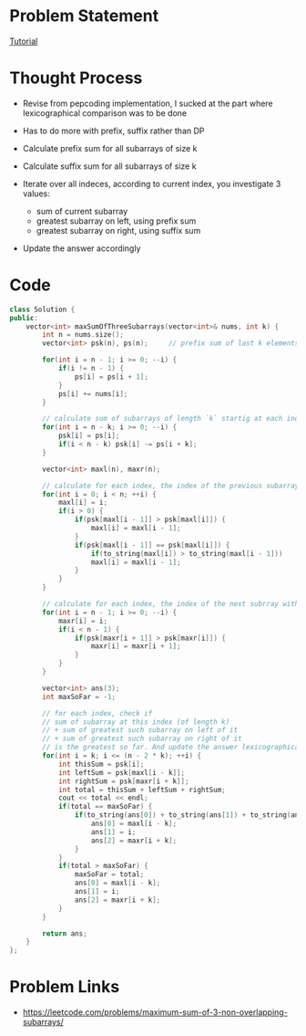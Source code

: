 # Problem Statement

[Tutorial](https://www.youtube.com/watch?v=mXeT7-oZeQQ&list=PL-Jc9J83PIiEZvXCn-c5UIBvfT8dA-8EG&index=59)

# Thought Process
- Revise from pepcoding implementation, I sucked at the part where lexicographical comparison was to be done

- Has to do more with prefix, suffix rather than DP
- Calculate prefix sum for all subarrays of size k
- Calculate suffix sum for all subarrays of size k
- Iterate over all indeces, according to current index, you investigate 3 values:
  - sum of current subarray
  - greatest subarray on left, using prefix sum
  - greatest subarray on right, using suffix sum
- Update the answer accordingly

# Code
```cpp
class Solution {
public:
    vector<int> maxSumOfThreeSubarrays(vector<int>& nums, int k) {
        int n = nums.size(); 
        vector<int> psk(n), ps(n);     // prefix sum of last k elements

        for(int i = n - 1; i >= 0; --i) {
            if(i != n - 1) {
                ps[i] = ps[i + 1];
            }
            ps[i] += nums[i];
        }

        // calculate sum of subarrays of length `k` startig at each index
        for(int i = n - k; i >= 0; --i) {
            psk[i] = ps[i];
            if(i < n - k) psk[i] -= ps[i + k];
        }

        vector<int> maxl(n), maxr(n);

        // calculate for each index, the index of the previous subarray with largest sum (store lexicographically smallest)
        for(int i = 0; i < n; ++i) {
            maxl[i] = i;
            if(i > 0) {
                if(psk[maxl[i - 1]] > psk[maxl[i]]) {
                    maxl[i] = maxl[i - 1];
                }
                if(psk[maxl[i - 1]] == psk[maxl[i]]) {
                    if(to_string(maxl[i]) > to_string(maxl[i - 1]))
                    maxl[i] = maxl[i - 1];
                }
            }
        }

        // calculate for each index, the index of the next subrray with largest sum (and store lexicographically smallest)
        for(int i = n - 1; i >= 0; --i) {
            maxr[i] = i;
            if(i < n - 1) {
                if(psk[maxr[i + 1]] > psk[maxr[i]]) {
                    maxr[i] = maxr[i + 1];
                }
            }
        }

        vector<int> ans(3);
        int maxSoFar = -1;

        // for each index, check if 
        // sum of subarray at this index (of length k) 
        // + sum of greatest such subarray on left of it 
        // + sum of greatest such subarray on right of it
        // is the greatest so far. And update the answer lexicographically
        for(int i = k; i <= (n - 2 * k); ++i) {
            int thisSum = psk[i];
            int leftSum = psk[maxl[i - k]];
            int rightSum = psk[maxr[i + k]];
            int total = thisSum + leftSum + rightSum;
            cout << total << endl;
            if(total == maxSoFar) {
                if(to_string(ans[0]) + to_string(ans[1]) + to_string(ans[2]) > to_string(maxl[i - k]) + to_string(i) + to_string(maxr[i + k])) {
                    ans[0] = maxl[i - k];
                    ans[1] = i;
                    ans[2] = maxr[i + k];
                }
            }
            if(total > maxSoFar) {
                maxSoFar = total;
                ans[0] = maxl[i - k];
                ans[1] = i;
                ans[2] = maxr[i + k];
            }
        }

        return ans;
    }
};
```

# Problem Links
- https://leetcode.com/problems/maximum-sum-of-3-non-overlapping-subarrays/
